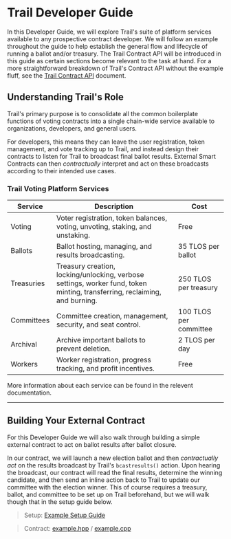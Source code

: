 # Trail Developer Guide

In this Developer Guide, we will explore Trail's suite of platform services available to any prospective contract developer. We will follow an example throughout the guide to help establish the general flow and lifecycle of running a ballot and/or treasury. The Trail Contract API will be introduced in this guide as certain sections become relevant to the task at hand. For a more straightforward breakdown of Trail's Contract API without the example fluff, see the [Trail Contract API](ContractAPI.md) document.

## Understanding Trail's Role

Trail's primary purpose is to consolidate all the common boilerplate functions of voting contracts into a single chain-wide service available to organizations, developers, and general users.

For developers, this means they can leave the user registration, token management, and vote tracking up to Trail, and instead design their contracts to listen for Trail to broadcast final ballot results. External Smart Contracts can then *contractually* interpret and act on these broadcasts according to their intended use cases.

### Trail Voting Platform Services

| Service | Description | Cost |
| --- | --- | --- |
| Voting | Voter registration, token balances, voting, unvoting, staking, and unstaking. | Free |
| Ballots | Ballot hosting, managing, and results broadcasting. | 35 TLOS per ballot |
| Treasuries  | Treasury creation, locking/unlocking, verbose settings, worker fund, token minting, transferring, reclaiming, and burning. | 250 TLOS per treasury |
| Committees | Committee creation, management, security, and seat control. | 100 TLOS per committee |
| Archival | Archive important ballots to prevent deletion. | 2 TLOS per day |
| Workers | Worker registration, progress tracking, and profit incentives. | Free |


More information about each service can be found in the relevent documentation.

-----

## Building Your External Contract

For this Developer Guide we will also walk through building a simple external contract to act on ballot results after ballot closure. 

In our contract, we will launch a new election ballot and then *contractually act* on the results broadcast by Trail's `bcastresults()` action. Upon hearing the broadcast, our contract will read the final results, determine the winning candidate, and then send an inline action back to Trail to update our committee with the election winner. This of course requires a treasury, ballot, and committee to be set up on Trail beforehand, but we will walk though that in the setup guide below.

> Setup: [Example Setup Guide](../contracts/example/README.md)

> Contract:
[example.hpp](../contracts/example/include/example.hpp) / 
[example.cpp](../contracts/example/src/example.cpp)

